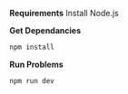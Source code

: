 **Requirements**
Install Node.js

**Get Dependancies**
```bash
npm install
```

**Run Problems**
```bash
npm run dev
```
